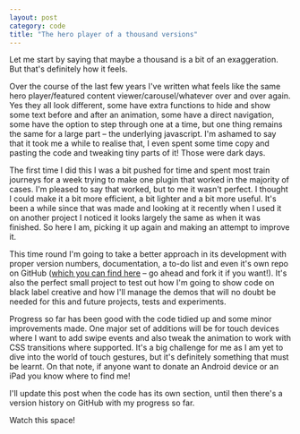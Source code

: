 ```yaml
---
layout: post
category: code
title: "The hero player of a thousand versions"
---
```


Let me start by saying that maybe a thousand is a bit of an exaggeration. But that's definitely how it feels.

Over the course of the last few years I've written what feels like the same hero player/featured content viewer/carousel/whatever over and over again. Yes they all look different, some have extra functions to hide and show some text before and after an animation, some have a direct navigation, some have the option to step through one at a time, but one thing remains the same for a large part – the underlying javascript. I'm ashamed to say that it took me a while to realise that, I even spent some time copy and pasting the code and tweaking tiny parts of it! Those were dark days.

The first time I did this I was a bit pushed for time and spent most train journeys for a week trying to make one plugin that worked in the majority of cases. I'm pleased to say that worked, but to me it wasn't perfect. I thought I could make it a bit more efficient, a bit lighter and a bit more useful. It's been a while since that was made and looking at it recently when I used it on another project I noticed it looks largely the same as when it was finished. So here I am, picking it up again and making an attempt to improve it.

This time round I'm going to take a better approach in its development with proper version numbers, documentation, a to-do list and even it's own repo on GitHub ([which you can find here](https://github.com/donofkarma/hero-player) – go ahead and fork it if you want!). It's also the perfect small project to test out how I'm going to show code on black label creative and how I'll manage the demos that will no doubt be needed for this and future projects, tests and experiments.

Progress so far has been good with the code tidied up and some minor improvements made. One major set of additions will be for touch devices where I want to add swipe events and also tweak the animation to work with CSS transitions where supported. It's a big challenge for me as I am yet to dive into the world of touch gestures, but it's definitely something that must be learnt. On that note, if anyone want to donate an Android device or an iPad you know where to find me!

I'll update this post when the code has its own section, until then there's a version history on GitHub with my progress so far.

Watch this space!